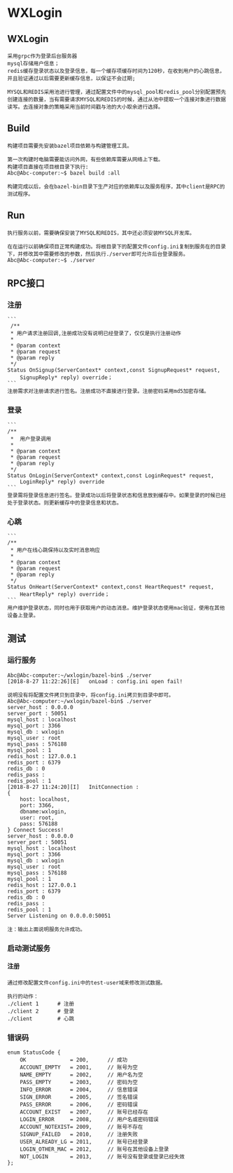 # WXLogin
## WXLogin 
    采用grpc作为登录后台服务器
    mysql存储用户信息；
    redis缓存登录状态以及登录信息，每一个缓存项缓存时间为120秒，在收到用户的心跳信息，并且验证通过以后需要更新缓存信息，以保证不会过期;

    MYSQL和REDIS采用池进行管理，通过配置文件中的mysql_pool和redis_pool分别配置预先创建连接的数量，当有需要请求MYSQL和REDIS的时候，通过从池中提取一个连接对象进行数据读写。去连接对象的策略采用当前时间戳与池的大小取余进行选择。

## Build
    构建项目需要先安装bazel项目依赖与构建管理工具。 

    第一次构建时电脑需要能访问外网，有些依赖库需要从网络上下载。
    构建项目直接在项目根目录下执行: 
    Abc@Abc-computer:~$ bazel build :all

    构建完成以后，会在bazel-bin目录下生产对应的依赖库以及服务程序，其中client是RPC的测试程序。

## Run
    执行服务以前，需要确保安装了MYSQL和REDIS，其中还必须安装MYSQL开发库。

    在在运行以前确保项目正常构建成功。将根目录下的配置文件config.ini复制到服务在的目录下，并修改其中需要修改的参数，然后执行./server即可允许后台登录服务。
    Abc@Abc-computer:~$ ./server


## RPC接口
### 注册
    ```
     /**
     * 用户请求注册回调,注册成功没有说明已经登录了，仅仅是执行注册动作
     * 
     * @param context
     * @param request
     * @param reply
     */
    Status OnSignup(ServerContext* context,const SignupRequest* request,
        SignupReply* reply) override；
    ```
    注册需求对注册请求进行签名。注册成功不直接进行登录。注册密码采用md5加密存储。

### 登录
    ```
    /**
     *  用户登录调用
     * 
     * @param context
     * @param request
     * @param reply
     */
    Status OnLogin(ServerContext* context,const LoginRequest* request,
        LoginReply* reply) override
    ```
    登录需将登录信息进行签名。登录成功以后将登录状态和信息放到缓存中。如果登录的时候已经处于登录状态。则更新缓存中的登录信息和状态。

### 心跳
    ```
    /**
     * 用户在线心跳保持以及实时消息响应
     * 
     * @param context
     * @param request
     * @param reply
     */
	Status OnHeart(ServerContext* context,const HeartRequest* request,
		HeartReply* reply) override；
    ``` 
    用户维护登录状态，同时也用于获取用户的动态消息。维护登录状态使用mac验证，使用在其他设备上登录。

## 测试
### 运行服务
    Abc@Abc-computer:~/wxlogin/bazel-bin$ ./server
    [2018-8-27 11:22:26][E]   onLoad : config.ini open fail!

    说明没有将配置文件拷贝到目录中，将config.ini拷贝到目录中即可。
    Abc@Abc-computer:~/wxlogin/bazel-bin$ ./server
    server_host : 0.0.0.0
    server_port : 50051
    mysql_host : localhost
    mysql_port : 3366
    mysql_db : wxlogin
    mysql_user : root
    mysql_pass : 576188
    mysql_pool : 1
    redis_host : 127.0.0.1
    redis_port : 6379
    redis_db : 0
    redis_pass : 
    redis_pool : 1
    [2018-8-27 11:24:20][I]   InitConnection : 
    {
        host: localhost, 
        port: 3366, 
        dbname:wxlogin, 
        user: root, 
        pass: 576188
    } Connect Success!
    server_host : 0.0.0.0
    server_port : 50051
    mysql_host : localhost
    mysql_port : 3366
    mysql_db : wxlogin
    mysql_user : root
    mysql_pass : 576188
    mysql_pool : 1
    redis_host : 127.0.0.1
    redis_port : 6379
    redis_db : 0
    redis_pass : 
    redis_pool : 1
    Server Listening on 0.0.0.0:50051

    注：输出上面说明服务允许成功。

### 启动测试服务
#### 注册
    通过修改配置文件config.ini中的test-user域来修改测试数据。

    执行的动作：
    ./client 1      # 注册
    ./client 2      # 登录
    ./client        # 心跳


### 错误码
    enum StatusCode {
        OK              = 200,      // 成功
        ACCOUNT_EMPTY   = 2001,     // 账号为空
        NAME_EMPTY      = 2002,     // 用户名为空
        PASS_EMPTY      = 2003,     // 密码为空
        INFO_ERROR      = 2004,     // 信息错误
        SIGN_ERROR      = 2005,     // 签名错误
        PASS_ERROR      = 2006,     // 密码错误
        ACCOUNT_EXIST   = 2007,     // 账号已经存在
        LOGIN_ERROR     = 2008,     // 用户名或密码错误
        ACCOUNT_NOTEXIST= 2009,     // 账号不存在
        SIGNUP_FAILED   = 2010,     // 注册失败
        USER_ALREADY_LG = 2011,     // 账号已经登录
        LOGIN_OTHER_MAC = 2012,     // 账号在其他设备上登录
        NOT_LOGIN       = 2013,     // 账号没有登录或登录已经失效
    };
